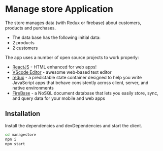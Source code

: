 # Manage store Application





The store manages data (with Redux or firebase) about customers, products and purchases.

- The data base has the following initial data:
- 2 products
- 2 customers









The app uses a number of open source projects to work properly:

- [ReactJS] - HTML enhanced for web apps!
- [VScode Editor] - awesome web-based text editor
- [redux] - a predictable state container designed to help you write JavaScript apps that behave consistently across client, server, and native environments
- [FireBase] - a NoSQL document database that lets you easily store, sync, and query data for your mobile and web apps 




## Installation


Install the dependencies and devDependencies and start the client.

```sh
cd managestore
npm i
npm start
```



   [redux]: <https://redux.js.org/>
   [VScode Editor]: <https://code.visualstudio.com/>
   [FireBase]: <https://firebase.google.com/>

   [ReactJS]: <https://react.dev/>

   
